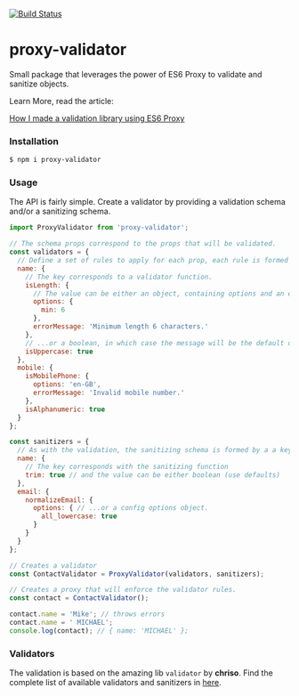 [![Build Status](https://travis-ci.org/sorodrigo/proxy-validator.svg?branch=master)](https://travis-ci.org/sorodrigo/proxy-validator)
# proxy-validator

Small package that leverages the power of ES6 Proxy to validate and sanitize objects.

Learn More, read the article:

[How I made a validation library using ES6 Proxy](https://medium.com/hackernoon/how-i-made-a-validation-library-using-es6-proxy-59df82c1a4c0)

### Installation
```bash
$ npm i proxy-validator
```

### Usage
The API is fairly simple. Create a validator by providing a validation schema and/or a sanitizing schema.
```js
import ProxyValidator from 'proxy-validator';

// The schema props correspond to the props that will be validated.
const validators = {
  // Define a set of rules to apply for each prop, each rule is formed by a key and a value.
  name: {
    // The key corresponds to a validator function.
    isLength: {
      // The value can be either an object, containing options and an errorMessage...
      options: {
        min: 6
      },
      errorMessage: 'Minimum length 6 characters.'
    },
    // ...or a boolean, in which case the message will be the default one.
    isUppercase: true
  },
  mobile: {
    isMobilePhone: {
      options: 'en-GB',
      errorMessage: 'Invalid mobile number.'
    },
    isAlphanumeric: true
  }
};

const sanitizers = {
  // As with the validation, the sanitizing schema is formed by a a key/value pair.
  name: {
    // The key corresponds with the sanitizing function
    trim: true // and the value can be either boolean (use defaults)
  },
  email: {
    normalizeEmail: {
      options: { // ...or a config options object.
        all_lowercase: true
      }
    }
  }
};

// Creates a validator
const ContactValidator = ProxyValidator(validators, sanitizers);

// Creates a proxy that will enforce the validator rules.
const contact = ContactValidator();

contact.name = 'Mike'; // throws errors
contact.name = ' MICHAEL';
console.log(contact); // { name: 'MICHAEL' };
```

### Validators
The validation is based on the amazing lib `validator` by **chriso**. Find the complete list of available validators and sanitizers in [here](https://github.com/chriso/validator.js).
